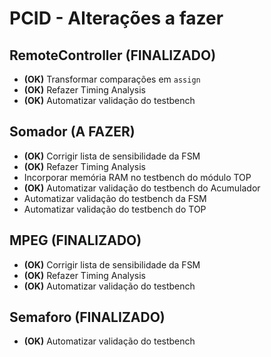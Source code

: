 # PCID - Alterações a fazer

## RemoteController (FINALIZADO)
* **(OK)** Transformar comparações em `assign`
* **(OK)** Refazer Timing Analysis
* **(OK)** Automatizar validação do testbench

## Somador (A FAZER)
* **(OK)** Corrigir lista de sensibilidade da FSM
* **(OK)** Refazer Timing Analysis
* Incorporar memória RAM no testbench do módulo TOP
* **(OK)** Automatizar validação do testbench do Acumulador
* Automatizar validação do testbench da FSM
* Automatizar validação do testbench do TOP

## MPEG (FINALIZADO)
* **(OK)** Corrigir lista de sensibilidade da FSM
* **(OK)** Refazer Timing Analysis
* **(OK)** Automatizar validação do testbench

## Semaforo (FINALIZADO)
* **(OK)** Automatizar validação do testbench
